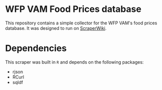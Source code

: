 # WFP VAM Food Prices database
This repository contains a simple collector for the WFP VAM's food prices database. It was designed to run on [ScraperWiki](https://scraperwiki.com/).


# Dependencies
This scraper was built in `R` and depends on the following packages:
 - rjson
 - RCurl
 - sqldf